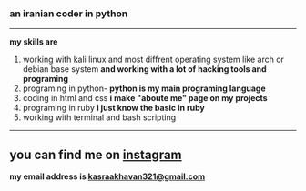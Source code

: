### an iranian coder in python
----------------------------------
**my skills are**
1. working with kali linux and most diffrent operating system like arch or debian base system **and working with a lot of hacking tools and programing** 
2. programing in python- **python is my main programing language**
3. coding in html and css **i make "aboute me" page on my projects**  
4. programing in ruby **i just know the basic in ruby** 
5. working with terminal and bash scripting
----------------------------------
**you can find me on**
 	[instagram](https://www.instagram.com/invites/contact/?i=wdksknqbpnb3&utm_content=idzg6u1)
----------------------------------
**my email address is kasraakhavan321@gmail.com**
